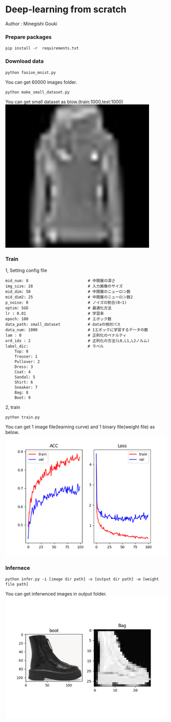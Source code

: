 # Deep-learning from scratch
Author : Minegishi Gouki
### Prepare packages
```
pip install -r  requirements.txt
```
### Download data
```
python fasion_mnist.py
```
You can get 60000 images folder.
```
python make_small_dataset.py
```
You can get small dataset as blow.(train:1000,test:1000)  
![](data.png)

### Train
1, Setting config file
```
mid_num: 8                          # 中間層の深さ
img_size: 28                        # 入力画像のサイズ
mid_dim: 50                         # 中間層のニューロン数
mid_dim2: 25                        # 中間層のニューロン数2
p_noise: 0                          # ノイズの割合(0~1)
optim: SGD                          # 最適化方法
lr : 0.01                           # 学習率
epoch: 100                          # エポック数
data_path: small_dataset　　　　　　  # dataの相対パス
data_num: 1000                      # 1エポックに学習するデータの数
lam : 0                             # 正則化のペナルティ
ord_idx : 2                         # 正則化の方法(L0,L1,L2ノルム)
label_dic: 　　　　　　　　　　　　     # ラベル
    Top: 0
    Trouser: 1
    Pullover: 2
    Dress: 3
    Coat: 4
    Sandal: 5
    Shirt: 6
    Sneaker: 7
    Bag: 8
    Boot: 9
```
2, train
```
python train.py
```
You can get 1 image file(learning curve) and 1 binary file(weight file) as below.   
![](0.05_0.01_100.png)

### Infernece
```
python infer.py -i [image dir path] -o [output dir path] -w [weight file path]
```
You can get inferwnced images in output folder.   
![](output/boot.png)

